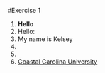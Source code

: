 #Exercise 1
1. **Hello**
2. Hello:
3. My name is Kelsey
4. 
5. 
6. [Coastal Carolina University](www.coastal.edu)
